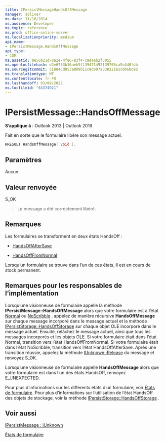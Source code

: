 ```yaml
---
title: IPersistMessageHandsOffMessage
manager: soliver
ms.date: 11/16/2014
ms.audience: Developer
ms.topic: reference
ms.prod: office-online-server
ms.localizationpriority: medium
api_name:
- IPersistMessage.HandsOffMessage
api_type:
- COM
ms.assetid: 0e56b21d-0a2e-4fe6-83f4-c9daab2f3055
ms.openlocfilehash: d4e6753b16aeb9ff39471492f39765ca9a4d0fdb
ms.sourcegitcommit: 518845d053a009b11c8d907a33822161c0b6bc96
ms.translationtype: MT
ms.contentlocale: fr-FR
ms.lasthandoff: 03/08/2022
ms.locfileid: "63374921"
---
```

# <a name="ipersistmessagehandsoffmessage"></a>IPersistMessage::HandsOffMessage

  
  
**S’applique à** : Outlook 2013 | Outlook 2016 
  
Fait en sorte que le formulaire libère son message actuel.
  
```cpp
HRESULT HandsOffMessage( void );
```

## <a name="parameters"></a>Paramètres

Aucun
  
## <a name="return-value"></a>Valeur renvoyée

S_OK 
  
> Le message a été correctement libéré.
    
## <a name="remarks"></a>Remarques

Les formulaires se transforment en deux états HandsOff :
  
- [HandsOffAfterSave](handsoffaftersave-state.md)
    
- [HandsOffFromNormal](handsofffromnormal-state.md)
    
Lorsqu’un formulaire se trouve dans l’un de ces états, il est en cours de stock permanent. 
  
## <a name="notes-to-implementers"></a>Remarques pour les responsables de l’implémentation

Lorsqu’une visionneuse de formulaire appelle la méthode **IPersistMessage::HandsOffMessage** alors que votre formulaire est à l’état [Normal](normal-state.md) ou [NoScribble](noscribble-state.md) , appelez de manière récursive **HandsOffMessage** sur chaque message incorporé dans le message actuel et la méthode [IPersistStorage::HandsOffStorage](https://msdn.microsoft.com/library/1e5ef26f-d8e7-4fa6-bfc4-19dace35314d.aspx) sur chaque objet OLE incorporé dans le message actuel. Ensuite, relâchez le message actuel, ainsi que tous les messages incorporés et les objets OLE. Si votre formulaire était dans l’état Normal, transition vers l’état HandsOffFromNormal. Si votre formulaire était dans l’état NoScribble, transition vers l’état HandsOffAfterSave. Après une transition réussie, appelez la méthode [IUnknown::Release](https://msdn.microsoft.com/library/4b494c6f-f0ee-4c35-ae45-ed956f40dc7a%28Office.15%29.aspx) du message et renvoyez S_OK. 
  
Lorsqu’une visionneuse de formulaire appelle **HandsOffMessage** alors que votre formulaire est dans l’un des états HandsOff, renvoyez E_UNEXPECTED. 
  
Pour plus d’informations sur les différents états d’un formulaire, voir [États de formulaire](form-states.md). Pour plus d’informations sur l’utilisation de l’état HandsOff des objets de stockage, voir la méthode [IPersistStorage::HandsOffStorage](https://msdn.microsoft.com/library/1e5ef26f-d8e7-4fa6-bfc4-19dace35314d.aspx) . 
  
## <a name="see-also"></a>Voir aussi



[IPersistMessage : IUnknown](ipersistmessageiunknown.md)


[États de formulaire](form-states.md)

